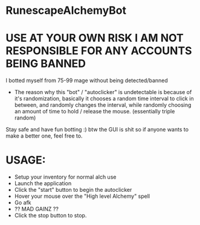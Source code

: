 # RunescapeAlchemyBot
# USE AT YOUR OWN RISK I AM NOT RESPONSIBLE FOR ANY ACCOUNTS BEING BANNED
I botted myself from 75-99 mage without being detected/banned
- The reason why this "bot" / "autoclicker" is undetectable is because of it's randomization, basically it chooses a random time interval to click in between, and randomly changes the interval, while randomly choosing an amount of time to hold / release the mouse. (essentially triple random)

Stay safe and have fun botting :) 
btw the GUI is shit so if anyone wants to make a better one, feel free to.
# USAGE: 
- Setup your inventory for normal alch use
- Launch the application
- Click the "start" button to begin the autoclicker
- Hover your mouse over the "High level Alchemy" spell 
- Go afk
- ?? MAD GAINZ ??
- Click the stop button to stop.
